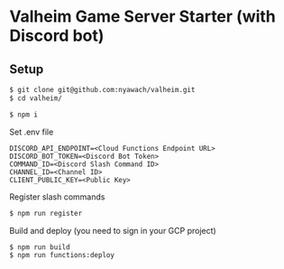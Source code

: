 # Valheim Game Server Starter (with Discord bot)

## Setup

```bash
$ git clone git@github.com:nyawach/valheim.git
$ cd valheim/
```

```bash
$ npm i
```

Set .env file

```
DISCORD_API_ENDPOINT=<Cloud Functions Endpoint URL>
DISCORD_BOT_TOKEN=<Discord Bot Token>
COMMAND_ID=<Discord Slash Command ID>
CHANNEL_ID=<Channel ID>
CLIENT_PUBLIC_KEY=<Public Key>
```

Register slash commands

```bash
$ npm run register
```

Build and deploy (you need to sign in your GCP project)

```bash
$ npm run build
$ npm run functions:deploy
```
